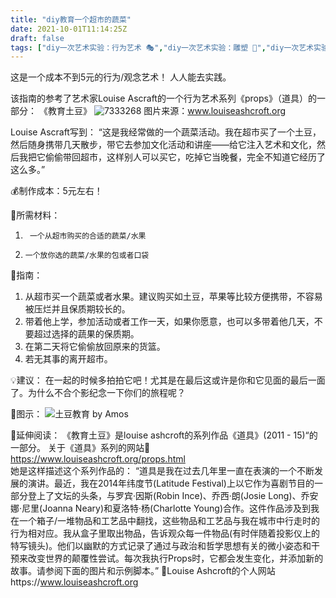 ```yaml
---
title: "diy教育一个超市的蔬菜"
date: 2021-10-01T11:14:25Z
draft: false
tags: ["diy一次艺术实验：行为艺术 🎭","diy一次艺术实验：雕塑 🗿","diy一次艺术实验：虚构/小说","diy一种空间：学校 🏫","diy一个人就可以完成的前卫艺术","diy一个超低成本的艺术作品","diy一种感觉：倾听👂","diy一种互动：物体的意义"]
---
```


这是一个成本不到5元的行为/观念艺术！ 人人能去实践。

该指南的参考了艺术家Louise Ascraft的一个行为艺术系列《props》（道具）的一部分： 《教育土豆》
 ![7333268](https://user-images.githubusercontent.com/91636953/135608670-06c2fad6-b52e-4b41-b5c5-e84c96f39164.jpg)
图片来源：www.louiseashcroft.org

Louise Ascraft写到：
“这是我经常做的一个蔬菜活动。我在超市买了一个土豆，然后随身携带几天散步，带它去参加文化活动和讲座——给它注入艺术和文化，然后我把它偷偷带回超市，这样别人可以买它，吃掉它当晚餐，完全不知道它经历了这么多。”

💰制作成本：5元左右！

🔧所需材料：
1.      一个从超市购买的合适的蔬菜/水果
2.     一个放你选的蔬菜/水果的包或者口袋

📖指南：
1.	从超市买一个蔬菜或者水果。建议购买如土豆，苹果等比较方便携带，不容易被压烂并且保质期较长的。
2.	带着他上学，参加活动或者工作一天，如果你愿意，也可以多带着他几天，不要超过选择的蔬果的保质期。
3.	在第二天将它偷偷放回原来的货篮。
4.	若无其事的离开超市。

💡建议：
在一起的时候多拍拍它吧！尤其是在最后这或许是你和它见面的最后一面了。为什么不合个影纪念一下你们的旅程呢？

🥸图示：
![土豆教育](https://user-images.githubusercontent.com/91636953/135610840-57624412-48fc-42ae-a7a1-c25c7d61f4cd.jpg)
by Amos

👀延伸阅读：
《教育土豆》是louise ashcroft的系列作品《道具》(2011 - 15)“的一部分。
关于《道具》系列的网站🔗 https://www.louiseashcroft.org/props.html     
她是这样描述这个系列作品的：
“道具是我在过去几年里一直在表演的一个不断发展的演讲。最近，我在2014年纬度节(Latitude Festival)上以它作为喜剧节目的一部分登上了文坛的头条，与罗宾·因斯(Robin Ince)、乔西·朗(Josie Long)、乔安娜·尼里(Joanna Neary)和夏洛特·杨(Charlotte Young)合作。这件作品涉及到我在一个箱子/一堆物品和工艺品中翻找，这些物品和工艺品与我在城市中行走时的行为相对应。我从盒子里取出物品，告诉观众每一件物品(有时伴随着投影仪上的特写镜头)。他们以幽默的方式记录了通过与政治和哲学思想有关的微小姿态和干预来改变世界的颠覆性尝试。每次我执行Props时，它都会发生变化，并添加新的故事。请参阅下面的图片和示例脚本。”
🔗Louise Ashcroft的个人网站https://www.louiseashcroft.org

